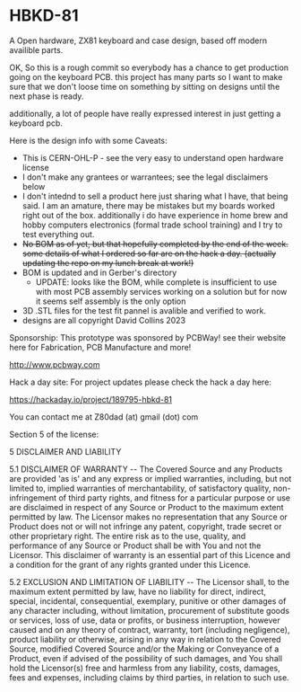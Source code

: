 # HBKD-81
A Open hardware, ZX81 keyboard and case design, based off modern availible parts.

OK, So this is a rough commit so everybody has a chance to get production going on the keyboard PCB.
this project has many parts so I want to make sure that we don't loose time on something by sitting 
on designs until the next phase is ready.

additionally, a lot of people have really expressed interest in just getting a keyboard pcb.

Here is the design info with some Caveats: 
 - This is CERN-OHL-P - see the very easy to understand open hardware license 
 - I don't make any grantees or warrantees; see the legal disclaimers below
 - I don't intednd to sell a product here just sharing what I have, that being 
   said.  I am an amature, there may be mistakes but my boards worked right
   out of the box.  additionally i do have experience in home brew and hobby computers
   electronics (formal trade school training) and I try to test everything out.
 - <strike>No BOM as of yet, but that hopefully completed by the end of the week.  some
   details of what I ordered so far are on the hack a day.  (actually updating the 
   repo on my lunch break at work!)</strike>
 - BOM is updated and in Gerber's directory  
    - UPDATE: looks like the BOM, while complete is insufficient to use with most PCB assembly services working on a solution but for now it seems self assembly is the only option 
 - 3D .STL files for the test fit pannel is avalible and verified to work.
 - designs are all copyright David Collins 2023
 
Sponsorship: 
  This prototype was sponsored by PCBWay!  see their website here for Fabrication, PCB Manufacture 
  and more!
  
  http://www.pcbway.com

Hack a day site:
  For project updates please check the hack a day here:
  
  https://hackaday.io/project/189795-hbkd-81
 
 You can contact me at Z80dad (at) gmail (dot) com
 
 Section 5 of the license: 
 
 5 DISCLAIMER AND LIABILITY

  5.1 DISCLAIMER OF WARRANTY -- The Covered Source and any Products
      are provided 'as is' and any express or implied warranties,
      including, but not limited to, implied warranties of
      merchantability, of satisfactory quality, non-infringement of
      third party rights, and fitness for a particular purpose or use
      are disclaimed in respect of any Source or Product to the
      maximum extent permitted by law. The Licensor makes no
      representation that any Source or Product does not or will not
      infringe any patent, copyright, trade secret or other
      proprietary right. The entire risk as to the use, quality, and
      performance of any Source or Product shall be with You and not
      the Licensor. This disclaimer of warranty is an essential part
      of this Licence and a condition for the grant of any rights
      granted under this Licence.

  5.2 EXCLUSION AND LIMITATION OF LIABILITY -- The Licensor shall, to
      the maximum extent permitted by law, have no liability for
      direct, indirect, special, incidental, consequential, exemplary,
      punitive or other damages of any character including, without
      limitation, procurement of substitute goods or services, loss of
      use, data or profits, or business interruption, however caused
      and on any theory of contract, warranty, tort (including
      negligence), product liability or otherwise, arising in any way
      in relation to the Covered Source, modified Covered Source
      and/or the Making or Conveyance of a Product, even if advised of
      the possibility of such damages, and You shall hold the
      Licensor(s) free and harmless from any liability, costs,
      damages, fees and expenses, including claims by third parties,
      in relation to such use.

  
